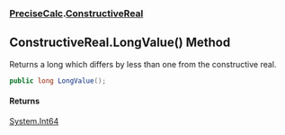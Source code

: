 ### [PreciseCalc](PreciseCalc.md 'PreciseCalc').[ConstructiveReal](PreciseCalc.ConstructiveReal.md 'PreciseCalc.ConstructiveReal')

## ConstructiveReal.LongValue() Method

Returns a long which differs by less than one from the constructive real.

```csharp
public long LongValue();
```

#### Returns
[System.Int64](https://docs.microsoft.com/en-us/dotnet/api/System.Int64 'System.Int64')
